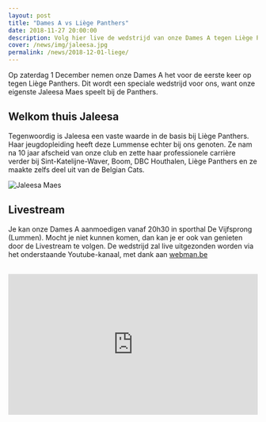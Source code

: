 ```yaml
---
layout: post
title: "Dames A vs Liège Panthers"
date: 2018-11-27 20:00:00
description: Volg hier live de wedstrijd van onze Dames A tegen Liège Panthers, zaterdag 1 December om 20h30!
cover: /news/img/jaleesa.jpg
permalink: /news/2018-12-01-liege/
---
```


Op zaterdag 1 December nemen onze Dames A het voor de eerste keer op tegen Liège Panthers. Dit wordt een speciale wedstrijd voor ons, want onze eigenste Jaleesa Maes speelt bij de Panthers. 

## Welkom thuis Jaleesa

Tegenwoordig is Jaleesa een vaste waarde in de basis bij Liège Panthers. Haar jeugdopleiding heeft deze Lummense echter bij ons genoten. Ze nam na 10 jaar afscheid van onze club en zette haar professionele carrière verder bij Sint-Katelijne-Waver, Boom, DBC Houthalen, Liège Panthers en ze maakte zelfs deel uit van de Belgian Cats.

![Jaleesa Maes](/news/img/jaleesa.jpg)

## Livestream

Je kan onze Dames A aanmoedigen vanaf 20h30 in sporthal De Vijfsprong (Lummen). Mocht je niet kunnen komen, dan kan je er ook van genieten door de Livestream te volgen. De wedstrijd zal live uitgezonden worden via het onderstaande Youtube-kanaal, met dank aan [webman.be](http://www.webman.be/)

<br />

<div style="position:relative;padding-top:56.25%;">
	<iframe style="position:absolute;top:0;left:0;width:100%;height:100%;" src="https://www.youtube.com/embed/AU_uoMKLJx4" frameborder="0" allow="accelerometer; autoplay; encrypted-media; gyroscope; picture-in-picture" allowfullscreen></iframe>
</div>
